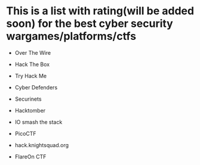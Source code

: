 <H1>This is a list with rating(will be added soon) for the best cyber security wargames/platforms/ctfs</H1>

- Over The Wire<br>

- Hack The Box<br>

- Try Hack Me<br>

- Cyber Defenders<br>

- Securinets<br>

- Hacktomber<br>

- IO smash the stack<br>

- PicoCTF<br>

- hack.knightsquad.org<br>

- FlareOn CTF
